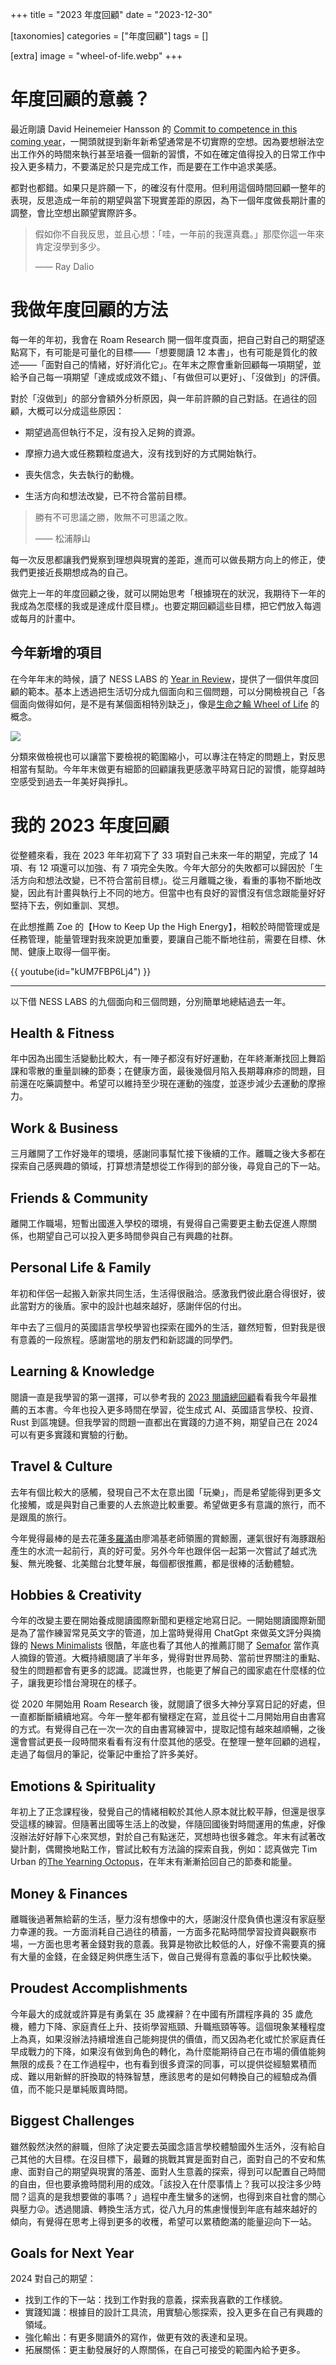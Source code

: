 +++
title = "2023 年度回顧"
date = "2023-12-30"

[taxonomies]
categories = ["年度回顧"]
tags = []

[extra]
image = "wheel-of-life.webp"
+++

年度回顧的意義？
========

最近剛讀 David Heinemeier Hansson 的 [Commit to competence in this coming year](https://world.hey.com/dhh/commit-to-competence-in-this-coming-year-feb7d7c5)，一開頭就提到新年新希望通常是不切實際的空想。因為要想辦法空出工作外的時間來執行甚至培養一個新的習慣，不如在確定值得投入的日常工作中投入更多精力，不要滿足於只是完成工作，而是要在工作中追求美感。

都對也都錯。如果只是許願一下，的確沒有什麼用。但利用這個時間回顧一整年的表現，反思造成一年前的期望與當下現實差距的原因，為下一個年度做長期計畫的調整，會比空想出願望實際許多。

> 假如你不自我反思，並且心想：「哇，一年前的我還真蠢。」那麼你這一年來肯定沒學到多少。
>
> —— Ray Dalio

<!-- more -->

我做年度回顧的方法
=========

每一年的年初，我會在 Roam Research 開一個年度頁面，把自己對自己的期望逐點寫下，有可能是可量化的目標——「想要閱讀 12 本書」，也有可能是質化的敘述——「面對自己的情緒，好好消化它」。在年末之際會重新回顧每一項期望，並給予自己每一項期望「達成或成效不錯」、「有做但可以更好」、「沒做到」的評價。

對於「沒做到」的部分會額外分析原因，與一年前許願的自己對話。在過往的回顧，大概可以分成這些原因：

-   期望過高但執行不足，沒有投入足夠的資源。

-   摩擦力過大或任務顆粒度過大，沒有找到好的方式開始執行。

-   喪失信念，失去執行的動機。

-   生活方向和想法改變，已不符合當前目標。

> 勝有不可思議之勝，敗無不可思議之敗。
>
> —— 松浦靜山

每一次反思都讓我們覺察到理想與現實的差距，進而可以做長期方向上的修正，使我們更接近長期想成為的自己。

做完上一年的年度回顧之後，就可以開始思考「根據現在的狀況，我期待下一年的我成為怎麼樣的我或是達成什麼目標」。也要定期回顧這些目標，把它們放入每週或每月的計畫中。

今年新增的項目
-------

在今年年末的時候，讀了 NESS LABS 的 [Year in Review](https://nesslahttps://nesslabs.com/year-in-reviewbs.com/year-in-review)，提供了一個供年度回顧的範本。基本上透過把生活切分成九個面向和三個問題，可以分開檢視自己「各個面向做得如何，是不是有某個面相特別缺乏」，像是[生命之輪 Wheel of Life](https://wheeloflife.noomii.com/) 的概念。

![](wheel-of-life.webp)

分類來做檢視也可以讓當下要檢視的範圍縮小，可以專注在特定的問題上，對反思相當有幫助。今年年末做更有細節的回顧讓我更感激平時寫日記的習慣，能穿越時空感受到過去一年美好與掙扎。

我的 2023 年度回顧
============

從整體來看，我在 2023 年年初寫下了 33 項對自己未來一年的期望，完成了 14 項、有 12 項還可以加強、有 7 項完全失敗。今年大部分的失敗都可以歸因於「生活方向和想法改變，已不符合當前目標」。從三月離職之後，看重的事物不斷地改變，因此有計畫與執行上不同的地方。但當中也有良好的習慣沒有信念跟能量好好堅持下去，例如重訓、冥想。

在此想推薦 Zoe 的【How to Keep Up the High Energy】，相較於時間管理或是任務管理，能量管理對我來說更加重要，要讓自己能不斷地往前，需要在目標、休閒、健康上取得一個平衡。

{{ youtube(id="kUM7FBP6Lj4") }}

------------

以下借 NESS LABS 的九個面向和三個問題，分別簡單地總結過去一年。

Health & Fitness
----------------

年中因為出國生活變動比較大，有一陣子都沒有好好運動，在年終漸漸找回上舞蹈課和零散的重量訓練的節奏；在健康方面，最後幾個月陷入長期蕁麻疹的問題，目前還在吃藥調整中。希望可以維持至少現在運動的強度，並逐步減少去運動的摩擦力。

Work & Business
---------------

三月離開了工作好幾年的環境，感謝同事幫忙接下後續的工作。離職之後大多都在探索自己感興趣的領域，打算想清楚想從工作得到的部分後，尋覓自己的下一站。

Friends & Community
-------------------

離開工作職場，短暫出國進入學校的環境，有覺得自己需要更主動去促進人際關係，也期望自己可以投入更多時間參與自己有興趣的社群。

Personal Life & Family
----------------------

年初和伴侶一起搬入新家共同生活，生活得很融洽。感激我們彼此磨合得很好，彼此當對方的後盾。家中的設計也越來越好，感謝伴侶的付出。

年中去了三個月的英國語言學校學習也探索在國外的生活，雖然短暫，但對我是很有意義的一段旅程。感謝當地的朋友們和新認識的同學們。

Learning & Knowledge
--------------------

閱讀一直是我學習的第一選擇，可以參考我的 [2023 閱讀總回顧](@/blog/2023-reading-summary/index.md)看看我今年最推薦的五本書。今年也投入更多時間在學習，從生成式 AI、英國語言學校、投資、Rust 到區塊鏈。但我學習的問題一直都出在實踐的力道不夠，期望自己在 2024 可以有更多實踐和實驗的行動。

Travel & Culture
----------------

去年有個比較大的感觸，發現自己不太在意出國「玩樂」，而是希望能得到更多文化接觸，或是與對自己重要的人去旅遊比較重要。希望做更多有意識的旅行，而不是跟風的旅行。

今年覺得最棒的是去花蓮[多羅滿](https://www.turumoan.com.tw/tw/plan_list.php)由廖鴻基老師領團的賞鯨團，運氣很好有海豚跟船產生的水流一起前行，真的好可愛。另外今年也跟伴侶一起第一次嘗試了越式洗髮、無光晚餐、北美館台北雙年展，每個都很推薦，都是很棒的活動體驗。

Hobbies & Creativity
--------------------

今年的改變主要在開始養成閱讀國際新聞和更穩定地寫日記。一開始閱讀國際新聞是為了當作練習常見英文字的管道，加上當時覺得用 ChatGpt 來做英文評分與摘錄的 [News Minimalists](https://www.newsminimalist.com/) 很酷，年底也看了其他人的推薦訂閱了 [Semafor](https://www.semafor.com/) 當作真人摘錄的管道。大概持續閱讀了半年多，覺得對世界局勢、當前世界關注的重點、發生的問題都會有更多的認識。認識世界，也能更了解自己的國家處在什麼樣的位子，讓我更珍惜台灣現在的樣子。

從 2020 年開始用 Roam Research 後，就閱讀了很多大神分享寫日記的好處，但一直都斷斷續續地寫。今年一整年都有蠻穩定在寫，並且從十二月開始用自由書寫的方式。有覺得自己在一次一次的自由書寫練習中，提取記憶有越來越順暢，之後還會嘗試更長一段時間來看看有沒有什麼其他的感受。在整理一整年回顧的過程，走過了每個月的筆記，從筆記中重拾了許多美好。

Emotions & Spirituality
-----------------------

年初上了正念課程後，發覺自己的情緒相較於其他人原本就比較平靜，但還是很享受這樣的練習。但隨著出國等生活上的改變，伴隨回國後對時間運用的焦慮，好像沒辦法好好靜下心來冥想，對於自己有點迷茫，冥想時也很多雜念。年末有試著改變計劃，偶爾換地點工作，嘗試比較有方法論的探索自我，例如：認真做完 Tim Urban 的[The Yearning Octopus](https://waitbutwhy.com/2018/04/picking-career.html)，在年末有漸漸拾回自己的節奏和能量。

Money & Finances
----------------

離職後過著無給薪的生活，壓力沒有想像中的大，感謝沒什麼負債也還沒有家庭壓力幸運的我。一方面消耗自己過往的積蓄，一方面多花點時間學習投資與觀察市場，一方面也思考著金錢對我的意義。我算是物欲比較低的人，好像不需要真的擁有大量的金錢，在金錢足夠供應生活下，做自己覺得有意義的事似乎比較快樂。

Proudest Accomplishments
------------------------

今年最大的成就或許算是有勇氣在 35 歲裸辭？在中國有所謂程序員的 35 歲危機，體力下降、家庭責任上升、技術學習瓶頸、升職瓶頸等等。這個現象某種程度上為真，如果沒辦法持續增進自己能夠提供的價值，而又因為老化或忙於家庭責任早成戰力的下降，如果沒有做到角色的轉化，為什麼能期待自己在市場的價值能夠無限的成長？在工作過程中，也有看到很多資深的同事，可以提供從經驗累積而成、難以用新鮮的肝換取的特殊智慧，應該思考的是如何轉換自己的經驗成為價值，而不能只是單純販賣時間。

Biggest Challenges
------------------

雖然毅然決然的辭職，但除了決定要去英國念語言學校體驗國外生活外，沒有給自己其他的大目標。在沒目標下，最難的挑戰其實是面對自己，面對自己的不安和焦慮、面對自己的期望與現實的落差、面對人生意義的探索，得到可以配置自己時間的自由，但也要承擔時間利用的成效。「該投入在什麼事情上？我可以投注多少時間？這真的是我想要做的事嗎？」過程中產生蠻多的迷惘，也得到來自社會的關心與壓力😜。透過閱讀、轉換生活方式，從八九月的焦慮慢慢到年底有越來越好的傾向，有覺得在思考上得到更多的收穫，希望可以累積飽滿的能量迎向下一站。

Goals for Next Year
-------------------

2024 對自己的期望：
* 找到工作的下一站：找到工作對我的意義，探索我喜歡的工作樣貌。
* 實踐知識：根據目的設計工具流，用實驗心態探索，投入更多在自己有興趣的領域。
* 強化輸出：有更多閱讀外的寫作，做更有效的表達和呈現。
* 拓展關係：更主動發展好的人際關係，在自己可接受的範圍內給予更多。
